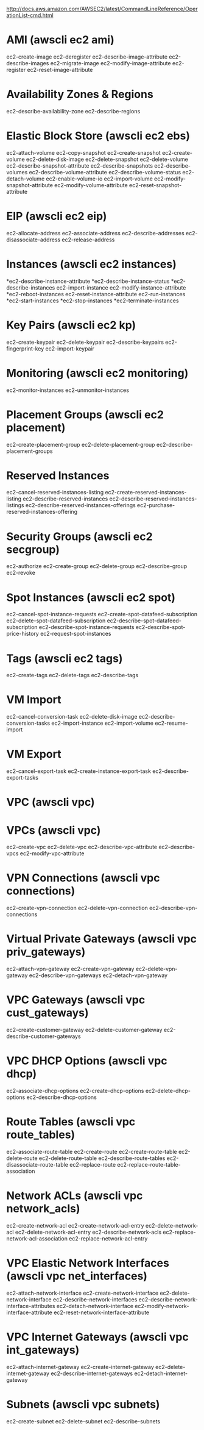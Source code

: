 http://docs.aws.amazon.com/AWSEC2/latest/CommandLineReference/OperationList-cmd.html

AMI (awscli ec2 ami)
===
ec2-create-image
ec2-deregister
ec2-describe-image-attribute
ec2-describe-images
ec2-migrate-image
ec2-modify-image-attribute
ec2-register
ec2-reset-image-attribute

Availability Zones & Regions
============================
ec2-describe-availability-zone
ec2-describe-regions

Elastic Block Store (awscli ec2 ebs)
===================
ec2-attach-volume
ec2-copy-snapshot
ec2-create-snapshot
ec2-create-volume
ec2-delete-disk-image
ec2-delete-snapshot
ec2-delete-volume
ec2-describe-snapshot-attribute
ec2-describe-snapshots
ec2-describe-volumes
ec2-describe-volume-attribute
ec2-describe-volume-status
ec2-detach-volume
ec2-enable-volume-io
ec2-import-volume
ec2-modify-snapshot-attribute
ec2-modify-volume-attribute
ec2-reset-snapshot-attribute

EIP (awscli ec2 eip)
===
ec2-allocate-address
ec2-associate-address
ec2-describe-addresses
ec2-disassociate-address
ec2-release-address

Instances (awscli ec2 instances)
=========
*ec2-describe-instance-attribute
*ec2-describe-instance-status
*ec2-describe-instances
ec2-import-instance
ec2-modify-instance-attribute
*ec2-reboot-instances
ec2-reset-instance-attribute
ec2-run-instances
*ec2-start-instances
*ec2-stop-instances
*ec2-terminate-instances

Key Pairs (awscli ec2 kp)
=========
ec2-create-keypair
ec2-delete-keypair
ec2-describe-keypairs
ec2-fingerprint-key
ec2-import-keypair

Monitoring (awscli ec2 monitoring)
==========
ec2-monitor-instances
ec2-unmonitor-instances

Placement Groups (awscli ec2 placement)
================
ec2-create-placement-group
ec2-delete-placement-group
ec2-describe-placement-groups

Reserved Instances
==================
ec2-cancel-reserved-instances-listing
ec2-create-reserved-instances-listing
ec2-describe-reserved-instances
ec2-describe-reserved-instances-listings
ec2-describe-reserved-instances-offerings
ec2-purchase-reserved-instances-offering

Security Groups (awscli ec2 secgroup)
===============
ec2-authorize
ec2-create-group
ec2-delete-group
ec2-describe-group
ec2-revoke

Spot Instances (awscli ec2 spot)
==============
ec2-cancel-spot-instance-requests
ec2-create-spot-datafeed-subscription
ec2-delete-spot-datafeed-subscription
ec2-describe-spot-datafeed-subscription
ec2-describe-spot-instance-requests
ec2-describe-spot-price-history
ec2-request-spot-instances

Tags (awscli ec2 tags)
====
ec2-create-tags
ec2-delete-tags
ec2-describe-tags

VM Import
=========
ec2-cancel-conversion-task
ec2-delete-disk-image
ec2-describe-conversion-tasks
ec2-import-instance
ec2-import-volume
ec2-resume-import

VM Export
=========
ec2-cancel-export-task
ec2-create-instance-export-task
ec2-describe-export-tasks

VPC (awscli vpc)
===

VPCs (awscli vpc)
=================
ec2-create-vpc
ec2-delete-vpc
ec2-describe-vpc-attribute
ec2-describe-vpcs
ec2-modify-vpc-attribute

VPN Connections (awscli vpc connections)
============================
ec2-create-vpn-connection
ec2-delete-vpn-connection
ec2-describe-vpn-connections

Virtual Private Gateways (awscli vpc priv_gateways)
=====================================
ec2-attach-vpn-gateway
ec2-create-vpn-gateway
ec2-delete-vpn-gateway
ec2-describe-vpn-gateways
ec2-detach-vpn-gateway

VPC Gateways (awscli vpc cust_gateways)
============
ec2-create-customer-gateway
ec2-delete-customer-gateway
ec2-describe-customer-gateways

VPC DHCP Options (awscli vpc dhcp)
================
ec2-associate-dhcp-options
ec2-create-dhcp-options
ec2-delete-dhcp-options
ec2-describe-dhcp-options

Route Tables (awscli vpc route_tables)
=========================
ec2-associate-route-table
ec2-create-route
ec2-create-route-table
ec2-delete-route
ec2-delete-route-table
ec2-describe-route-tables
ec2-disassociate-route-table
ec2-replace-route
ec2-replace-route-table-association

Network ACLs (awscli vpc network_acls)
=========================
ec2-create-network-acl
ec2-create-network-acl-entry
ec2-delete-network-acl
ec2-delete-network-acl-entry
ec2-describe-network-acls
ec2-replace-network-acl-association
ec2-replace-network-acl-entry

VPC Elastic Network Interfaces (awscli vpc net_interfaces)
==============================
ec2-attach-network-interface
ec2-create-network-interface
ec2-delete-network-interface
ec2-describe-network-interfaces
ec2-describe-network-interface-attributes
ec2-detach-network-interface
ec2-modify-network-interface-attribute
ec2-reset-network-interface-attribute

VPC Internet Gateways (awscli vpc int_gateways)
=====================
ec2-attach-internet-gateway
ec2-create-internet-gateway
ec2-delete-internet-gateway
ec2-describe-internet-gateways
ec2-detach-internet-gateway

Subnets (awscli vpc subnets)
===================
ec2-create-subnet
ec2-delete-subnet
ec2-describe-subnets